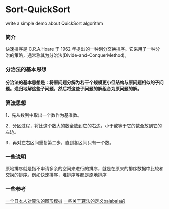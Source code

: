# Sort-QuickSort
write a simple demo about QuickSort algorithm

### 简介

快速排序是 C.R.A.Hoare 于 1962 年提出的一种划分交换排序。它采用了一种分治的策略，通常称其为分治法(Divide-and-ConquerMethod)。

### 分治法的基本思想

#### 分治法的基本思想是：将原问题分解为若干个规模更小但结构与原问题相似的子问题。递归地解这些子问题，然后将这些子问题的解组合为原问题的解。

### 算法思想

1．先从数列中取出一个数作为基准数。

2．分区过程，将比这个数大的数全放到它的右边，小于或等于它的数全放到它的左边。

3．再对左右区间重复第二步，直到各区间只有一个数。

### 一些说明

原地排序就是指不申请多余的空间来进行的排序，就是在原来的排序数据中比较和交换的排序。例如快速排序，堆排序等都是原地排序

### 一些参考

[一个日本人对算法的图形模拟](http://jsdo.it/norahiko/oxIy/fullscreen)
[一些关于算法的定义balabala的](http://wiki.jikexueyuan.com/project/data-structure-sorting/quick-sort.html)